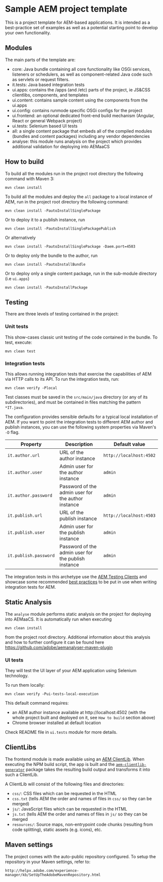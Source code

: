 # Sample AEM project template

This is a project template for AEM-based applications. It is intended as a best-practice set of examples as well as a
potential starting point to develop your own functionality.

## Modules

The main parts of the template are:

* core: Java bundle containing all core functionality like OSGi services, listeners or schedulers, as well as
  component-related Java code such as servlets or request filters.
* it.tests: Java based integration tests
* ui.apps: contains the /apps (and /etc) parts of the project, ie JS&CSS clientlibs, components, and templates
* ui.content: contains sample content using the components from the ui.apps
* ui.config: contains runmode specific OSGi configs for the project
* ui.frontend: an optional dedicated front-end build mechanism (Angular, React or general Webpack project)
* ui.tests: Selenium based UI tests
* all: a single content package that embeds all of the compiled modules (bundles and content packages) including any
  vendor dependencies
* analyse: this module runs analysis on the project which provides additional validation for deploying into AEMaaCS

## How to build

To build all the modules run in the project root directory the following command with Maven 3:

    mvn clean install

To build all the modules and deploy the `all` package to a local instance of AEM, run in the project root directory the
following command:

    mvn clean install -PautoInstallSinglePackage

Or to deploy it to a publish instance, run

    mvn clean install -PautoInstallSinglePackagePublish

Or alternatively

    mvn clean install -PautoInstallSinglePackage -Daem.port=4503

Or to deploy only the bundle to the author, run

    mvn clean install -PautoInstallBundle

Or to deploy only a single content package, run in the sub-module directory (i.e `ui.apps`)

    mvn clean install -PautoInstallPackage

## Testing

There are three levels of testing contained in the project:

### Unit tests

This show-cases classic unit testing of the code contained in the bundle. To test, execute:

    mvn clean test

### Integration tests

This allows running integration tests that exercise the capabilities of AEM via HTTP calls to its API. To run the
integration tests, run:

    mvn clean verify -Plocal

Test classes must be saved in the `src/main/java` directory (or any of its subdirectories), and must be contained in
files matching the pattern `*IT.java`.

The configuration provides sensible defaults for a typical local installation of AEM. If you want to point the
integration tests to different AEM author and publish instances, you can use the following system properties via
Maven's `-D`
flag.

| Property | Description | Default value |
| --- | --- | --- |
| `it.author.url` | URL of the author instance | `http://localhost:4502` |
| `it.author.user` | Admin user for the author instance | `admin` |
| `it.author.password` | Password of the admin user for the author instance | `admin` |
| `it.publish.url` | URL of the publish instance | `http://localhost:4503` |
| `it.publish.user` | Admin user for the publish instance | `admin` |
| `it.publish.password` | Password of the admin user for the publish instance | `admin` |

The integration tests in this archetype use the [AEM Testing Clients](https://github.com/adobe/aem-testing-clients) and
showcase some recommended [best practices](https://github.com/adobe/aem-testing-clients/wiki/Best-practices) to be put
in use when writing integration tests for AEM.

## Static Analysis

The `analyse` module performs static analysis on the project for deploying into AEMaaCS. It is automatically run when
executing

    mvn clean install

from the project root directory. Additional information about this analysis and how to further configure it can be found
here https://github.com/adobe/aemanalyser-maven-plugin

### UI tests

They will test the UI layer of your AEM application using Selenium technology.

To run them locally:

    mvn clean verify -Pui-tests-local-execution

This default command requires:

* an AEM author instance available at http://localhost:4502 (with the whole project built and deployed on it,
  see `How to build` section above)
* Chrome browser installed at default location

Check README file in `ui.tests` module for more details.

## ClientLibs

The frontend module is made available using
an [AEM ClientLib](https://helpx.adobe.com/experience-manager/6-5/sites/developing/using/clientlibs.html). When
executing the NPM build script, the app is built and
the [`aem-clientlib-generator`](https://github.com/wcm-io-frontend/aem-clientlib-generator) package takes the resulting
build output and transforms it into such a ClientLib.

A ClientLib will consist of the following files and directories:

- `css/`: CSS files which can be requested in the HTML
- `css.txt` (tells AEM the order and names of files in `css/` so they can be merged)
- `js/`: JavaScript files which can be requested in the HTML
- `js.txt` (tells AEM the order and names of files in `js/` so they can be merged
- `resources/`: Source maps, non-entrypoint code chunks (resulting from code splitting), static assets (e.g. icons),
  etc.

## Maven settings

The project comes with the auto-public repository configured. To setup the repository in your Maven settings, refer to:

    http://helpx.adobe.com/experience-manager/kb/SetUpTheAdobeMavenRepository.html
